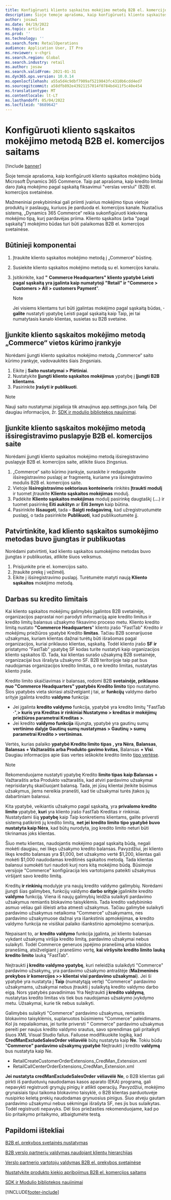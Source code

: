 ```yaml
---
title: Konfigūruoti kliento sąskaitos mokėjimo metodą B2B el. komercijos saitams
description: Šioje temoje aprašoma, kaip konfigūruoti kliento sąskaitos mokėjimo būdą Microsoft Dynamics 365 Commerce. Taip pat aprašoma, kaip kredito limitai daro įtaką mokėjimo pagal sąskaitą fiksavimui "verslas verslui" (B2B) el. komercijos svetainėse.
author: josaw1
ms.date: 04/19/2022
ms.topic: article
ms.prod: ''
ms.technology: ''
ms.search.form: RetailOperations
audience: Application User, IT Pro
ms.reviewer: v-chgri
ms.search.region: Global
ms.search.industry: retail
ms.author: josaw
ms.search.validFrom: 2021-01-31
ms.dyn365.ops.version: 10.0.14
ms.openlocfilehash: a55a5d4c9dbf7909af5219843fc4310b6cdd4ed7
ms.sourcegitcommit: a58dfb892e43921157014f0784bd411f5c40e454
ms.translationtype: MT
ms.contentlocale: lt-LT
ms.lasthandoff: 05/04/2022
ms.locfileid: "8689642"
---
```

# <a name="configure-the-customer-account-payment-method-for-b2b-e-commerce-sites"></a>Konfigūruoti kliento sąskaitos mokėjimo metodą B2B el. komercijos saitams

[!include [banner](../../includes/banner.md)]

Šioje temoje aprašoma, kaip konfigūruoti kliento sąskaitos mokėjimo būdą Microsoft Dynamics 365 Commerce. Taip pat aprašoma, kaip kredito limitai daro įtaką mokėjimo pagal sąskaitą fiksavimui "verslas verslui" (B2B) el. komercijos svetainėse.

Mažmeniniai prekybininkai gali priimti įvairius mokėjimo tipus vietoje produktų ir paslaugų, kuriuos jie parduoda el. komercijos kanale. Nustačius sistemą, „Dynamics 365 Commerce“ reikia sukonfigūruoti kiekvieną mokėjimo tipą, kurį pardavėjas priima. Kliento sąskaitos (arba "pagal sąskaitą") mokėjimo būdas turi būti palaikomas B2B el. komercijos svetainėse. 

## <a name="prerequisites"></a>Būtinieji komponentai

1. Įtraukite kliento sąskaitos mokėjimo metodą į „Commerce“ būstinę.
2. Susiekite kliento sąskaitos mokėjimo metodą su el. komercijos kanalu.
3. Įsitikinkite, kad **"** **Commerce Headquarters" kliento ypatybė Leisti pagal sąskaitą yra įgalinta kaip numatytoji "Retail" ir "Commerce \> Customers \> All \> customers Payment**".

    > [!NOTE]
    > Jei visiems klientams turi būti įgalintas mokėjimo pagal sąskaitą būdas, **·** **galite** nustatyti ypatybę Leisti pagal sąskaitą kaip Taip, jei tai numatytasis kanalo klientas, susietas su B2B svetaine. 

## <a name="enable-the-customer-account-payment-method-in-commerce-site-builder"></a>Įjunkite kliento sąskaitos mokėjimo metodą „Commerce“ vietos kūrimo įrankyje 

Norėdami įjungti kliento sąskaitos mokėjimo metodą „Commerce“ saito kūrimo įrankyje, vadovaukitės šiais žingsniais.

1. Eikite į **Saito nustatymai \> Plėtiniai**.
1. Nustatykite **Įjungti kliento sąskaitos mokėjimus** ypatybę į **Įjungti B2B klientams**. 
1. Pasirinkite **Įrašyti ir publikuoti**.

> [!NOTE]
> Nauji saito nustatymai įsigalioja tik atnaujinus app.settings.json failą. Dėl daugiau informacijos, žr. [SDK ir modulio bibliotekos naujinimai](../e-commerce-extensibility/sdk-updates.md).

## <a name="enable-the-customer-account-payment-method-on-the-checkout-page-for-the-b2b-e-commerce-site"></a>Įjunkite kliento sąskaitos mokėjimo metodą išsiregistravimo puslapyje B2B el. komercijos saite

Norėdami įjungti kliento sąskaitos mokėjimo metodą išsiregistravimo puslapyje B2B el. komercijos saite, atlikite šiuos žingsnius.

1. „Commerce“ saito kūrimo įrankyje, suraskite ir redaguokite išsiregistravimo puslapį ar fragmentą, kuriame yra išsiregistravimo modulis B2B el. komercijos saite.
1. Vietoje **Išsiregistravimo sektoriaus konteineris** rinkitės **Įtraukti modulį** ir tuomet įtraukite **Kliento sąskaitos mokėjimas** modulį.
1. Padėkite **Kliento sąskaitos mokėjimas** modulį pasirinkę daugtaškį (**...**) ir tuomet pasirinkę **Eiti aukštyn** ar **Eiti žemyn** kaip būtina.
1. Pasirinkite **Išsaugoti**, tada – **Baigti redagavimą**, kad užregistruotumėte puslapį, o tada pasirinkite **Publikuoti**, kad publikuotumėte jį.

## <a name="confirm-that-the-customer-account-payment-method-has-been-enabled-and-published"></a>Patvirtinkite, kad kliento sąskaitos sumokėjimo metodas buvo įjungtas ir publikuotas

Norėdami patvirtinti, kad kliento sąskaitos sumokėjimo metodas buvo įjungtas ir publikuotas, atlikite šiuos veiksmus.

1. Prisijunkite prie el. komercijos saito.
1. Įtraukite prekę į vežimėlį.
1. Eikite į išsiregistravimo puslapį. Turėtumėte matyti naują **Kliento sąskaitos** mokėjimo metodą.

## <a name="work-with-credit-limits"></a>Darbas su kredito limitais

Kai kliento sąskaitos mokėjimų galimybės įgalintos B2B svetainėje, organizacijos paprastai nori parodyti informaciją apie kredito limitus ir kredito limitų balansus užsakymo fiksavimo proceso metu. Kliento kredito limitą nustato **"Commerce Headquarters**" kliento įrašo "FastTab" Kredito ir mokėjimų priežiūros ypatybė Kredito **limitas**. Tačiau B2B scenarijuose užsakymas, kuriam klientas dažnai turėtų būti išrašomas pagal organizacijos, kuriai priklauso klientas, sąskaitą. Todėl kliento įrašo **SF** **ir** pristatymo "FastTab" ypatybę SF kodas turite nustatyti kaip organizacijos kliento sąskaitos ID. Tada, kai klientas surašo užsakymą B2B svetainėje, organizacijai bus išrašyta užsakymo SF. B2B teritorijoje taip pat bus naudojamas organizacijos kredito limitas, o ne kredito limitas, nustatytas kliento įraše.

Kredito limito skaičiavimas ir balansas, rodomi B2B **svetainėje, priklauso nuo "Commerce Headquarters" ypatybės Kredito limito** tipo nustatymo. Šios ypatybės vieta skiriasi atsižvelgiant į tai, ar **funkcijų** valdymo darbo srityje įgalinta kredito **valdymo** funkcija:

- Jei įgalinta **kredito valdymo** funkcija, ypatybė yra kredito limitų "FastTab **·**",**\> kuris yra Kreditas ir rinkiniai Nustatymo \> kreditas ir mokėjimų priežiūros parametrai Kreditas \>**. 
- Jei kredito **valdymo funkcija** išjungta, ypatybė yra gautinų sumų **vertinimo** **dalyje Gautinų sumų nustatymas \> Gautinų \> sumų parametrai Kredito \> vertinimas**.

Vertės, kurias palaiko **ypatybė Kredito limito tipas** **, yra Nėra**, **Balansas**, **Balansas + Važtaraštis arba Produkto gavimo kvitas**, Balansas **+ Visi**. Daugiau informacijos apie šias vertes ieškokite kredito limito [tipo vertėse](/dynamics365/supply-chain/sales-marketing/credit-limits-customers).

> [!NOTE]
> Rekomenduojame nustatyti ypatybę Kredito **limito tipas** **kaip Balansas +** Važtaraštis arba Produkto važtaraštis, kad atviri pardavimo užsakymai neprisidarytų skaičiuojant balansą. Tada, jei jūsų klientai įteikite būsimus užsakymus, jiems nereikia pranešti, kad tie užsakymai turės įtakos jų dabartiniam balansui.

Kita ypatybė, veikiantis užsakymo pagal sąskaitą, yra **privalomo kredito limito** ypatybė, **kuri** yra kliento įrašo FastTab Kreditas ir rinkiniai. Nustatydami šią **ypatybę** kaip Taip konkretiems klientams, galite priversti sistemą patikrinti jų kredito limitą, **net jei kredito limito** **tipo ypatybė buvo nustatyta kaip Nėra**, kad būtų nurodyta, jog kredito limito neturi būti tikrinamas joks klientas.

Šiuo metu klientas, naudojantis mokėjimo pagal sąskaitą būdą, negali mokėti daugiau, nei likęs užsakymo kredito balansas. Pavyzdžiui, jei kliento likęs kredito balansas yra $1,000, bet užsakymo vertė $1,200, klientas gali mokėti $1,000 naudodamas kreditinės sąskaitos metodą. Tada klientas balansui sumokėti turi naudoti kurį nors kitą mokėjimo būdą. Būsimoje versijoje "Commerce" konfigūracija leis vartotojams pateikti užsakymus viršijant savo kredito limitą.

Kreditų **ir rinkinių** modulyje yra naujų kredito valdymo galimybių. Norėdami įjungti šias galimybes, funkcijų valdymo **darbo srityje** įgalinkite kredito **valdymo** funkciją. Viena iš naujų galimybių leidžia sulaikyti pardavimo užsakymus remiantis blokavimo taisyklėmis. Tada kredito vadybininko asmuo vėliau gali išleisti arba atmesti užsakymus. Tačiau galimybė sulaikyti pardavimo užsakymus netaikoma "Commerce" užsakymams, nes pardavimo užsakymuose dažnai yra išankstinis apmokėjimas, **o** kredito valdymo funkcija ne visiškai palaiko išankstinio apmokėjimo scenarijus. 

Nepaisant to, ar **kredito valdymo** funkcija įgalinta, jei kliento balansas vykdant užsakymą viršija kredito limitą, pardavimo užsakymai nebus sulaikyti. Todėl Commerce generuos įspėjimo pranešimą arba klaidos pranešimą, atsižvelgiant į pranešimo vertę, **kai viršysite kredito limito** **lauką kredito limito** lauką "FastTab".

Neįtraukti **į kredito valdymo ypatybę**, kuri neleidžia sulaikdyti "Commerce" pardavimo užsakymų, yra pardavimo užsakymo antraštėje (**Mažmeninės prekybos ir komercijos \>\> klientai visi pardavimo užsakymai**). Jei ši ypatybė yra nustatyta į **Taip** (numatytąją vertę) "Commerce" pardavimo užsakymams, užsakymai nebus įtraukti į sulaikytą kredito valdymo darbo eigą. Nors ypatybės pavadinimas Yra Neįtraukti **į kredito valdymą**, nustatytas kredito limitas vis tiek bus naudojamas užsakymo įvykdymo metu. Užsakymai, kurie tik nebus sulaikyti.

Galimybės sulaikyti "Commerce" pardavimo užsakymus, remiantis blokavimo taisyklėmis, suplanuotos būsimiems "Commerce" paleidimams. Kol jis nepalaikomas, jei turite priversti " Commerce" pardavimo užsakymus pereiti per naujus kredito valdymo srautus, savo sprendimas gali pritaikyti šiuos XML Visual Studio failus. Failuose modifikuokite logiką, kad **CredManExcludeSalesOrder vėliavėlė** būtų nustatyta kaip **Ne**. Tokiu būdu "**Commerce" pardavimo užsakymų ypatybė** Neįtraukti į kredito **valdymą** bus nustatyta kaip Ne.

- RetailCreateCustomerOrderExtensions_CredMan_Extension.xml
- RetailCallCenterOrderExtensions_CredMan_Extension.xml

**Jei nustatyta credManExcludeSalesOrder** **vėliavėlė Ne**, o B2B klientas gali pirkti iš parduotuvių naudodamas kasos aparato (EKA) programą, gali nepavykti registruoti grynųjų pinigų ir atlikti operacijų. Pavyzdžiui, mokėjimo grynaisiais tipui taikoma blokavimo taisyklė, o B2B klientas parduotuvėje nusipirko keletą prekių naudodamas grynuosius pinigus. Šiuo atveju gautam pardavimo užsakymui nebus sėkmingai išrašyta SF, nes jis bus sulaikytas. Todėl registruoti nepavyks. Dėl šios priežasties rekomenduojame, kad po šio pritaikymo pritaikymo, atbaigtumėte testą.

## <a name="additional-resources"></a>Papildomi ištekliai

[B2B el. prekybos svetainės nustatymas](set-up-b2b-site.md)

[B2B verslo partnerių valdymas naudojant klientų hierarchijas](partners-customer-hierarchies.md)

[Verslo partnerio vartotojų valdymas B2B el. prekybos svetainėse](manage-b2b-users.md)

[Nustatykite produkto kiekio apribojimus B2B el. komercijos saitams](quantity-limits.md)

[SDK ir Modulio bibliotekos naujinimai](../e-commerce-extensibility/sdk-updates.md)


[!INCLUDE[footer-include](../../includes/footer-banner.md)]
